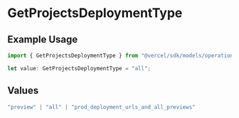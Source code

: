# GetProjectsDeploymentType

## Example Usage

```typescript
import { GetProjectsDeploymentType } from "@vercel/sdk/models/operations/getprojects.js";

let value: GetProjectsDeploymentType = "all";
```

## Values

```typescript
"preview" | "all" | "prod_deployment_urls_and_all_previews"
```